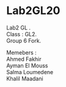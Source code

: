 # Lab2GL20
 Lab2 GL .  
Class : GL2.  
Group 6 Fork.  

Memebers :  
Ahmed Fakhir  
Ayman El Mouss  
Salma Loumedene  
Khalil Maadani  
